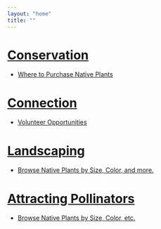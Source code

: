```yaml
---
layout: "home"
title: ""
---
```

<div>
	<h1>
		<a href="{{"/conservation" | prepend:site.baseurl }}">
			Conservation
		</a>
	</h1>
	<ul>
	<!--	
		<li>How to Start Native Plant Gardening</li>
		<li>Removing Invasive Species</li>
	-->
		<li>
			<a href="{{"/where_to_buy" | prepend:site.baseurl }}">
				Where to Purchase Native Plants
			</a>
		</li>
	<!--	
		<li>
			<a href="{{"/conservation/eco-anxiety" | prepend:site.baseurl }}">
			How to Manage Eco-Anxiety
			</a>
		</li>
		<li>	
			Take Action Today
		</li>
		<li>How to be a Native Plant Advocate</li>
	-->
	</ul>		
</div>

<div>
	<h1><a href="{{"/connection" | prepend:site.baseurl }}">Connection</a></h1>
	<ul>
		<li>
			<a href="{{"/connection/volunteer" | prepend:site.baseurl }}">
			Volunteer Opportunities
			</a>
		</li>
	<!--
		<li>Walks</li>
		<li>Share Your Native Plant Knowledge</li>
	-->
	</ul>
</div>

<div>
	<h1><a href="{{"/landscaping" | prepend:site.baseurl }}">Landscaping</a></h1>
	<ul>
		<li>
			<a href="{{"/plants" | prepend:site.baseurl }}">
				Browse Native Plants by Size, Color, and more.
			</a>
		</li>
	<!--
		<li>See Examples of Gardens</li>
	-->
	</ul>
</div>

<div>
	<h1><a href="{{"/pollinators" | prepend:site.baseurl }}">Attracting Pollinators</a></h1>
	<ul>
		<li>
			<a href="{{"/plants" | prepend:site.baseurl }}">
				Browse Native Plants by Size, Color, etc.
			</a>
		</li>
	</ul>
</div>
